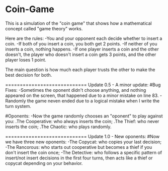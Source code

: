 # Coin-Game
This is a simulation of the "coin game" that shows how a mathematical concept called "game theory" works.

Here are the rules:
-You and your opponent each decide whether to insert a coin.
-If both of you insert a coin, you both get 2 points.
-If neither of you inserts a coin, nothing happens.
-If one player inserts a coin and the other doesn't, the player who doesn't insert a coin gets 3 points, and the other player loses 1 point.

The main question is how much each player trusts the other to make the best decision for both.

============================ 
Update 0.5 - A minor update:
#Bug Fixes:
  -Sometimes the oponent didn't choose anything, and nothing appeared on the screen, that happened due to a minor mistake on line 83.
  -Randomly the game neven ended due to a logical mistake when I write the turn system.
  
#Oponents:
  -Now the game randomly chooses an "oponent" to play against you:
    .The Cooperative: who always inserts the coin;
    .The Thief: who never inserts the coin;
    .The Chaotic: who plays randomly.
 
============================ 
Update 1.0 - New oponents:
#Now we have three new oponents:
  -The Copycat: who copies your last decision;
  -The Rancorous: who starts out cooperative but becomes a thief if you don't insert the coin once;
  -The Detective: who follows a specific pattern of insert/not insert decisions in the first four turns, then acts like a thief or copycat depending on your behavior.
